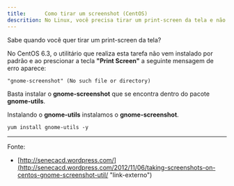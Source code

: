 ```yaml
---
title:      Como tirar um screenshot (CentOS)
descrition: No Linux, você precisa tirar um print-screen da tela e não sabe como?
---
```


Sabe quando você quer tirar um print-screen da tela? 

No CentOS 6.3, o utilitário que realiza esta tarefa não vem instalado por padrão e ao prescionar a tecla __"Print Screen"__
a seguinte mensagem de erro aparece:

    "gnome-screenshot" (No such file or directory)


Basta instalar o __gnome-screenshot__ que se encontra dentro do pacote __gnome-utils__.

Instalando o __gnome-utils__ instalamos  o __gnome-screenshot__.

    yum install gnome-utils -y


- - -
Fonte:
- [http://senecacd.wordpress.com/](http://senecacd.wordpress.com/2012/11/06/taking-screenshots-on-centos-gnome-screenshot-util/ "link-externo")